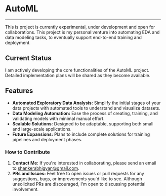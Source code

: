 # AutoML
---
This is project is currently experimental, under development and open for collaborations. This project is my personal venture into automating EDA and data modeling tasks, to eventually support end-to-end training and deployment.

## Current Status
I am actively developing the core functionalities of the AutoML project. Detailed implementation plans will be shared as they become available.

## Features
- **Automated Exploratory Data Analysis:** Simplify the initial stages of your data projects with automated tools to understand and visualize datasets.
- **Data Modeling Automation:** Ease the process of creating, training, and validating models with minimal manual effort.
- **Scalable Solutions:** Designed to be adaptable, supporting both small and large-scale applications.
- **Future Expansions:** Plans to include complete solutions for training pipelines and deployment phases.

### How to Contribute
1. **Contact Me:** If you're interested in collaborating, please send an email to [shankerabhigyan@gmail.com](mailto:shankerabhigyan@gmail.com). 
2. **PRs and Issues:** Feel free to open issues or pull requests for any suggestions, bugs, or improvements you'd like to see. Although unsolicited PRs are discouraged, I'm open to discussing potential involvement.
